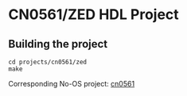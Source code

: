 # CN0561/ZED HDL Project

## Building the project

```
cd projects/cn0561/zed
make
```

Corresponding No-OS project: [cn0561](https://github.com/analogdevicesinc/no-OS/tree/main/projects/cn0561)